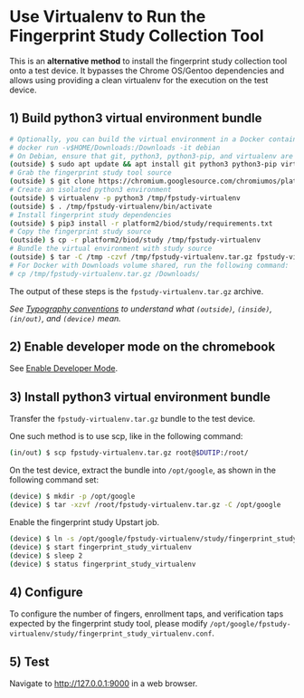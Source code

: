 # Use Virtualenv to Run the Fingerprint Study Collection Tool

This is an **alternative method** to install the fingerprint study collection
tool onto a test device. It bypasses the Chrome OS/Gentoo dependencies and
allows using providing a clean virtualenv for the execution on the test device.

## 1) Build python3 virtual environment bundle

```bash
# Optionally, you can build the virtual environment in a Docker container.
# docker run -v$HOME/Downloads:/Downloads -it debian
# On Debian, ensure that git, python3, python3-pip, and virtualenv are installed.
(outside) $ sudo apt update && apt install git python3 python3-pip virtualenv
# Grab the fingerprint study tool source
(outside) $ git clone https://chromium.googlesource.com/chromiumos/platform2
# Create an isolated python3 environment
(outside) $ virtualenv -p python3 /tmp/fpstudy-virtualenv
(outside) $ . /tmp/fpstudy-virtualenv/bin/activate
# Install fingerprint study dependencies
(outside) $ pip3 install -r platform2/biod/study/requirements.txt
# Copy the fingerprint study source
(outside) $ cp -r platform2/biod/study /tmp/fpstudy-virtualenv
# Bundle the virtual environment with study source
(outside) $ tar -C /tmp -czvf /tmp/fpstudy-virtualenv.tar.gz fpstudy-virtualenv
# For Docker with Downloads volume shared, run the following command:
# cp /tmp/fpstudy-virtualenv.tar.gz /Downloads/
```

The output of these steps is the `fpstudy-virtualenv.tar.gz` archive.

*See [Typography conventions] to understand what `(outside)`, `(inside)`,
`(in/out)`, and `(device)` mean.*

## 2) Enable developer mode on the chromebook

See [Enable Developer Mode].

## 3) Install python3 virtual environment bundle

Transfer the `fpstudy-virtualenv.tar.gz` bundle to the test device.

One such method is to use scp, like in the following command:

```bash
(in/out) $ scp fpstudy-virtualenv.tar.gz root@$DUTIP:/root/
```

On the test device, extract the bundle into `/opt/google`, as shown in the
following command set:

```bash
(device) $ mkdir -p /opt/google
(device) $ tar -xzvf /root/fpstudy-virtualenv.tar.gz -C /opt/google
```

Enable the fingerprint study Upstart job.

```bash
(device) $ ln -s /opt/google/fpstudy-virtualenv/study/fingerprint_study_virtualenv.conf /etc/init
(device) $ start fingerprint_study_virtualenv
(device) $ sleep 2
(device) $ status fingerprint_study_virtualenv
```

## 4) Configure

To configure the number of fingers, enrollment taps, and verification taps
expected by the fingerprint study tool, please modify
`/opt/google/fpstudy-virtualenv/study/fingerprint_study_virtualenv.conf`.

## 5) Test

Navigate to http://127.0.0.1:9000 in a web browser.

[Enable Developer Mode]: https://www.chromium.org/chromium-os/developer-library/guides/device/developer-mode/
[Typography conventions]: https://www.chromium.org/chromium-os/developer-library/guides/development/developer-guide/#typography-conventions

